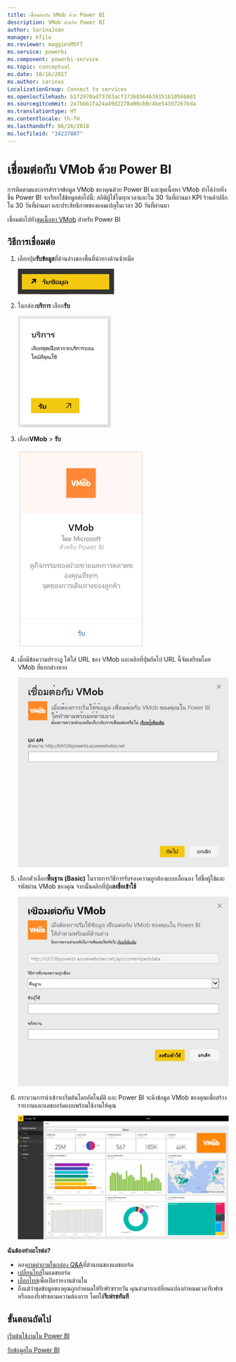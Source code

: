 ```yaml
---
title: เชื่อมต่อกับ VMob ด้วย Power BI
description: VMob สำหรับ Power BI
author: SarinaJoan
manager: kfile
ms.reviewer: maggiesMSFT
ms.service: powerbi
ms.component: powerbi-service
ms.topic: conceptual
ms.date: 10/16/2017
ms.author: sarinas
LocalizationGroup: Connect to services
ms.openlocfilehash: b1f2970ad73783acf3736856463915161056b801
ms.sourcegitcommit: 2a7bbb1fa24a49d2278a90cb0c4be543d7267bda
ms.translationtype: HT
ms.contentlocale: th-TH
ms.lasthandoff: 06/26/2018
ms.locfileid: "34237887"
---
```

# <a name="connect-to-vmob-with-power-bi"></a>เชื่อมต่อกับ VMob ด้วย Power BI
การติดตามและการสำรวจข้อมูล VMob ของคุณด้วย Power BI และชุดเนื้อหา VMob ทำได้ง่ายยิ่งขึ้น Power BI จะเรียกใช้ข้อมูลต่อไปนี้: สถิติผู้ใช้ในทุกเวลาและใน 30 วันที่ผ่านมา KPI ร้านค้าปลีกใน 30 วันที่ผ่านมา และประสิทธิภาพของแคมเปญในเวลา 30 วันที่ผ่านมา

เชื่อมต่อไปยัง[ชุดเนื้อหา VMob](https://app.powerbi.com/getdata/services/vmob) สำหรับ Power BI

## <a name="how-to-connect"></a>วิธีการเชื่อมต่อ
1. เลือกปุ่ม**รับข้อมูล**ที่ด้านล่างของพื้นที่นำทางด้านซ้ายมือ
   
    ![](media/service-connect-to-vmob/getdata.png)
2. ในกล่อง**บริการ** เลือก**รับ**
   
   ![](media/service-connect-to-vmob/services.png)
3. เลือก**VMob** \> **รับ**
   
   ![](media/service-connect-to-vmob/vmob.png)
4. เมื่อมีข้อความปรากฏ ให้ใส่ URL ของ VMob และคลิกที่ปุ่มถัดไป URL นี้จัดเตรียมโดย VMob ที่แยกต่างหาก
   
    ![](media/service-connect-to-vmob/params.png)
5. เลือกตัวเลือก**พื้นฐาน (Basic)** ในรายการวิธีการรับรองความถูกต้องแบบเลื่อนลง ใส่ชื่อผู้ใช้และรหัสผ่าน VMob ของคุณ จากนั้นคลิกที่ปุ่ม**ลงชื่อเข้าใช้**
   
    ![](media/service-connect-to-vmob/creds.png)
6. กระบวนการนำเข้าจะเริ่มต้นโดยอัตโนมัติ และ Power BI จะดึงข้อมูล VMob ของคุณเพื่อสร้างรายงานและแดชบอร์ดแบบพร้อมใช้งานให้คุณ
   
   ![](media/service-connect-to-vmob/dashboard2.png)

**ฉันต้องทำอะไรต่อ?**

* ลอง[ถามคำถามในกล่อง Q&A](power-bi-q-and-a.md)ที่ด้านบนของแดชบอร์ด
* [เปลี่ยนไทล์](service-dashboard-edit-tile.md)ในแดชบอร์ด
* [เลือกไทล์](service-dashboard-tiles.md)เพื่อเปิดรายงานด้านใน
* ถึงแม้ว่าชุดข้อมูลของคุณถูกกำหนดให้รีเฟรซรายวัน คุณสามารถเปลี่ยนแปลงกำหนดเวลารีเฟรช หรือลองรีเฟรชตามความต้องการ โดยใช้**รีเฟรชทันที**

## <a name="next-steps"></a>ขั้นตอนถัดไป
[เริ่มต้นใช้งานใน Power BI](service-get-started.md)

[รับข้อมูลใน Power BI](service-get-data.md)

